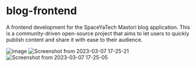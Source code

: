 # blog-frontend
A frontend development for the SpaceYaTech Mastori blog application. This is a community-driven open-source project that aims to let users to quickly publish content and share it with ease to their audience. 

![image](https://user-images.githubusercontent.com/23496280/223451465-437d25a1-248b-4c37-be9a-d2ecd22a6625.png)
![Screenshot from 2023-03-07 17-25-21](https://user-images.githubusercontent.com/23496280/223452167-1c2786fd-9a45-4cf4-a1b9-617ba50b8936.png)
![Screenshot from 2023-03-07 17-25-05](https://user-images.githubusercontent.com/23496280/223452178-7580634a-b247-48cb-a32e-8e106dbcaef4.png)

